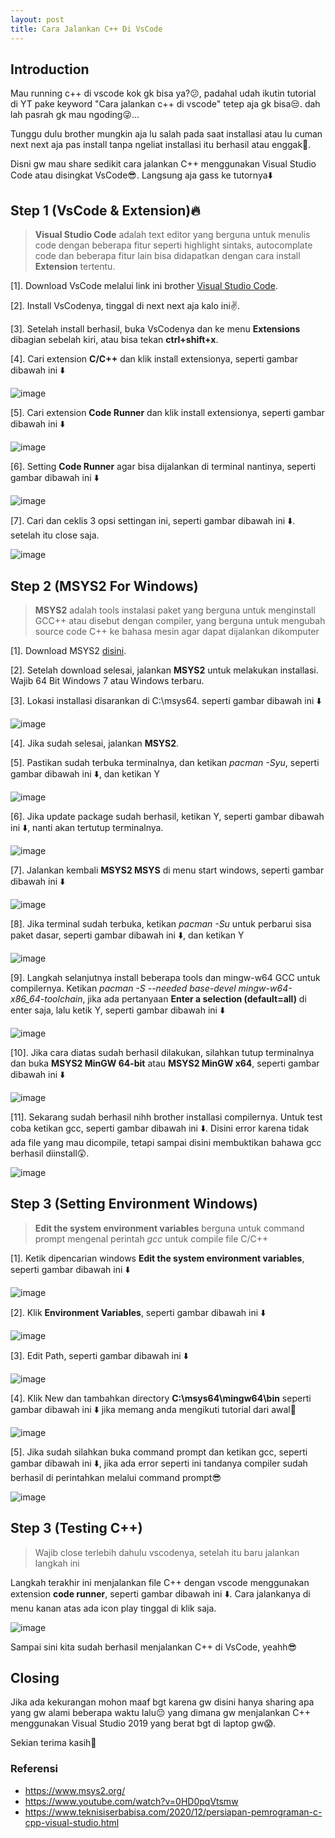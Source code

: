 ```yaml
---
layout: post
title: Cara Jalankan C++ Di VsCode
---
```


## Introduction
Mau running c++ di vscode kok gk bisa ya?😕, padahal udah ikutin tutorial di YT pake keyword "Cara jalankan c++ di vscode" tetep aja gk bisa😒. 
dah lah pasrah gk mau ngoding😜...

Tunggu dulu brother mungkin aja lu salah pada saat installasi atau lu cuman next next aja pas install tanpa ngeliat installasi itu berhasil atau enggak🤭. 

Disni gw mau share sedikit cara jalankan C++ menggunakan Visual Studio Code atau disingkat VsCode😎. Langsung aja gass ke tutornya⬇️

## Step 1 (VsCode & Extension)🔥
> **Visual Studio Code** adalah text editor yang berguna untuk menulis code dengan beberapa fitur seperti highlight sintaks, autocomplate code dan beberapa fitur lain bisa didapatkan dengan cara install **Extension** tertentu.

[1]. Download VsCode melalui link ini brother [Visual Studio Code](https://code.visualstudio.com/download).

[2]. Install VsCodenya, tinggal di next next aja kalo ini✌️.

[3]. Setelah install berhasil, buka VsCodenya dan ke menu **Extensions** dibagian sebelah kiri, atau bisa tekan **ctrl+shift+x**.

[4]. Cari extension **C/C++** dan klik install extensionya, seperti gambar dibawah ini ⬇️

![image](https://user-images.githubusercontent.com/67460437/147690736-c4910089-ad50-4809-8eb3-f2079178e3cd.png)

[5]. Cari extension **Code Runner** dan klik install extensionya, seperti gambar dibawah ini ⬇️

![image](https://user-images.githubusercontent.com/67460437/147690927-e35ca9a2-173a-44e0-b992-007b76f37f2e.png)

[6]. Setting **Code Runner** agar bisa dijalankan di terminal nantinya, seperti gambar dibawah ini ⬇️

![image](https://user-images.githubusercontent.com/67460437/148091756-ac7aefed-a8f1-47d3-be06-64d8414bde64.png)

[7]. Cari dan ceklis 3 opsi settingan ini, seperti gambar dibawah ini ⬇️. setelah itu close saja.

![image](https://user-images.githubusercontent.com/67460437/148091859-27bdaf82-4eb1-4c21-a05e-ff724bea099b.png)



## Step 2 (MSYS2 For Windows)
> **MSYS2** adalah tools instalasi paket yang berguna untuk menginstall GCC++ atau disebut dengan compiler, yang berguna untuk mengubah source code C++ ke bahasa mesin agar dapat dijalankan dikomputer

[1]. Download MSYS2 [disini](https://github.com/msys2/msys2-installer/releases/download/2021-11-30/msys2-x86_64-20211130.exe).

[2]. Setelah download selesai, jalankan **MSYS2** untuk melakukan installasi. Wajib 64 Bit Windows 7 atau Windows terbaru.

[3]. Lokasi installasi disarankan di C:\msys64. seperti gambar dibawah ini ⬇️

![image](https://user-images.githubusercontent.com/67460437/147695232-c0cc7499-e78c-4344-a495-c9373cee57e1.png)

[4]. Jika sudah selesai, jalankan **MSYS2**.

[5]. Pastikan sudah terbuka terminalnya, dan ketikan *pacman -Syu*, seperti gambar dibawah ini ⬇️, dan ketikan Y

![image](https://user-images.githubusercontent.com/67460437/147695670-ba119409-9695-47cd-b35d-3e9797be5b60.png)

[6]. Jika update package sudah berhasil, ketikan Y, seperti gambar dibawah ini ⬇️, nanti akan tertutup terminalnya.

![image](https://user-images.githubusercontent.com/67460437/147695911-a6e70ef6-492c-4840-b184-58f1c59fb52a.png)

[7]. Jalankan kembali **MSYS2 MSYS** di menu start windows, seperti gambar dibawah ini ⬇️

![image](https://user-images.githubusercontent.com/67460437/147696124-e16e3e94-2ffe-4256-9185-0284706b004f.png)

[8]. Jika terminal sudah terbuka, ketikan *pacman -Su* untuk perbarui sisa paket dasar, seperti gambar dibawah ini ⬇️, dan ketikan Y

![image](https://user-images.githubusercontent.com/67460437/147696317-be5771c8-e8d6-4ba5-aa5e-64cb0e55ae7e.png)

[9]. Langkah selanjutnya install beberapa tools dan mingw-w64 GCC untuk compilernya. Ketikan *pacman -S --needed base-devel mingw-w64-x86_64-toolchain*, jika ada pertanyaan **Enter a selection (default=all)** di enter saja, lalu ketik Y, seperti gambar dibawah ini ⬇️ 

![image](https://user-images.githubusercontent.com/67460437/147697424-d516d9c7-50fc-468f-bf74-e6d7f0193c05.png)

[10]. Jika cara diatas sudah berhasil dilakukan, silahkan tutup terminalnya dan buka **MSYS2 MinGW 64-bit** atau **MSYS2 MinGW x64**, seperti gambar dibawah ini ⬇️

![image](https://user-images.githubusercontent.com/67460437/147697704-7d9150cc-774c-4b7f-bb07-cb0d129aa92f.png)

[11]. Sekarang sudah berhasil nihh brother installasi compilernya. Untuk test coba ketikan gcc, seperti gambar dibawah ini ⬇️. Disini error karena tidak ada file yang mau dicompile, tetapi sampai disini membuktikan bahawa gcc berhasil diinstall😲.

![image](https://user-images.githubusercontent.com/67460437/147697792-702078e8-bdb7-4449-90e3-fae4bfe1e607.png)

## Step 3 (Setting Environment Windows)
> **Edit the system environment variables** berguna untuk command prompt mengenal perintah *gcc* untuk compile file C/C++

[1]. Ketik dipencarian windows **Edit the system environment variables**, seperti gambar dibawah ini ⬇️

![image](https://user-images.githubusercontent.com/67460437/147698178-961e5c8f-bc7e-4e02-ba67-921d19cc1795.png)

[2]. Klik **Environment Variables**, seperti gambar dibawah ini ⬇️

![image](https://user-images.githubusercontent.com/67460437/147698322-6308a5c5-857a-4621-80fa-9287b7f48cc3.png)

[3]. Edit Path, seperti gambar dibawah ini ⬇️

![image](https://user-images.githubusercontent.com/67460437/147698450-1168686f-5dce-4102-a7ff-c24004c042eb.png)

[4]. Klik New dan tambahkan directory **C:\msys64\mingw64\bin** seperti gambar dibawah ini ⬇️ jika memang anda mengikuti tutorial dari awal🤪

![image](https://user-images.githubusercontent.com/67460437/147698705-b51be7d7-d906-4ab7-aecd-01932b114209.png)

[5]. Jika sudah silahkan buka command prompt dan ketikan gcc, seperti gambar dibawah ini ⬇️, jika ada error seperti ini tandanya compiler sudah berhasil di perintahkan melalui command prompt😎

![image](https://user-images.githubusercontent.com/67460437/147698894-999260c6-ece3-4faf-8e5b-3a91f8b9fe2a.png)

## Step 3 (Testing C++)
> Wajib close terlebih dahulu vscodenya, setelah itu baru jalankan langkah ini

Langkah terakhir ini menjalankan file C++ dengan vscode menggunakan extension **code runner**, seperti gambar dibawah ini ⬇️. Cara jalankanya di menu kanan atas ada icon play tinggal di klik saja.

![image](https://user-images.githubusercontent.com/67460437/147699229-d48f60ff-4c73-4b01-b97b-e4ed616b03b6.png)

Sampai sini kita sudah berhasil menjalankan C++ di VsCode, yeahh😎

## Closing
Jika ada kekurangan mohon maaf bgt karena gw disini hanya sharing apa yang gw alami beberapa waktu lalu😔 yang dimana gw menjalankan C++ menggunakan Visual Studio 2019 yang berat bgt di laptop gw😱.

Sekian terima kasih👋

### Referensi
- https://www.msys2.org/
- https://www.youtube.com/watch?v=0HD0pqVtsmw
- https://www.teknisiserbabisa.com/2020/12/persiapan-pemrograman-c-cpp-visual-studio.html
